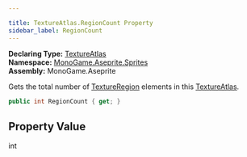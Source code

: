 ```yaml
---

title: TextureAtlas.RegionCount Property
sidebar_label: RegionCount
---
```

**Declaring Type:** [TextureAtlas](../)  
**Namespace:** [MonoGame.Aseprite.Sprites](../../)  
**Assembly:** MonoGame.Aseprite

Gets the total number of [TextureRegion](../../../TextureRegion/) elements in this [TextureAtlas](../).

```csharp
public int RegionCount { get; }
```

## Property Value

int


